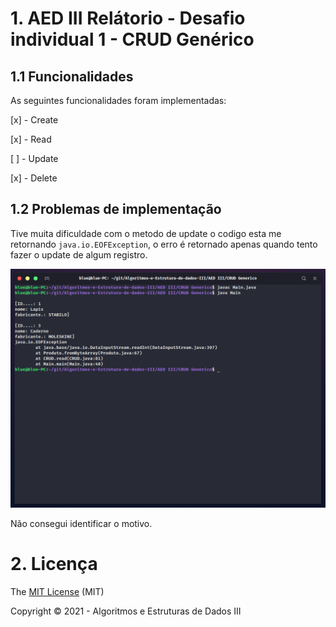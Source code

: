 # 1. AED III Relátorio - Desafio individual 1 - CRUD Genérico

## 1.1 Funcionalidades

As seguintes funcionalidades foram implementadas:

[x] - Create

[x] - Read

[ ] - Update

[x] - Delete

## 1.2 Problemas de implementação

Tive muita dificuldade com o metodo de update o codigo esta me retornando `java.io.EOFException`, o erro é retornado apenas quando tento fazer o update de algum registro. 

![Terminal](img/terminal.png)


Não consegui identificar o motivo.

# 2. Licença

The [MIT License](https://pt.wikipedia.org/wiki/Licen%C3%A7a_MIT) (MIT)

Copyright :copyright: 2021 - Algoritmos e Estruturas de Dados III